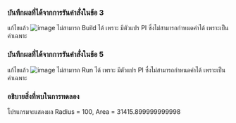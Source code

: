 ### บันทึกผลที่ได้จากการรันคำสั่งในข้อ 3
แก้ไขแล้ว
![image](https://github.com/VisawaPRO/03376836-OOP-2566-Lab-06/assets/144195555/091109c4-c71a-4248-b964-80415a4c69b0)
ไม่สามารถ Build ได้ เพราะ มีตัวแปร PI ซึ่งไม่สามารถกำหนดค่าได้ เพราะเป็นค่าเฉพาะ
### บันทึกผลที่ได้จากการรันคำสั่งในข้อ 5
แก้ไขแล้ว
![image](https://github.com/VisawaPRO/03376836-OOP-2566-Lab-06/assets/144195555/6c918d35-eff5-476a-9296-c2f5be02d644)
ไม่สามารถ Run ได้ เพราะ มีตัวแปร PI ซึ่งไม่สามารถกำหนดค่าได้ เพราะเป็นค่าเฉพาะ
### อธิบายสิ่งที่พบในการทดลอง
โปรแกรมจะแสดงผล Radius = 100, Area = 31415.899999999998



